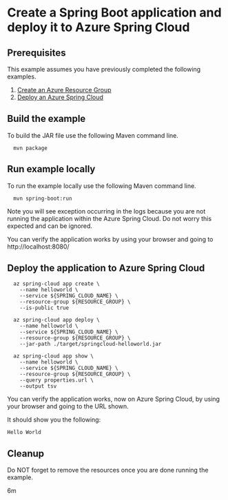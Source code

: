 
# Create a Spring Boot application and deploy it to Azure Spring Cloud

## Prerequisites

This example assumes you have previously completed the following examples.

1. [Create an Azure Resource Group](../../group/create/)
1. [Deploy an Azure Spring Cloud](../create/)

## Build the example

To build the JAR file use the following Maven command line.

```shell
  mvn package
```

## Run example locally

To run the example locally use the following Maven command line.

```shell
  mvn spring-boot:run
```

Note you will see exception occurring in the logs because you are not running the
application within the Azure Spring Cloud. Do not worry this expected and can be
ignored.

You can verify the application works by using your browser and going
to http://localhost:8080/

## Deploy the application to Azure Spring Cloud

```shell
  az spring-cloud app create \
    --name helloworld \
    --service ${SPRING_CLOUD_NAME} \
    --resource-group ${RESOURCE_GROUP} \
    --is-public true

  az spring-cloud app deploy \
    --name helloworld \
    --service ${SPRING_CLOUD_NAME} \
    --resource-group ${RESOURCE_GROUP} \
    --jar-path ./target/springcloud-helloworld.jar

  az spring-cloud app show \
    --name helloworld \
    --service ${SPRING_CLOUD_NAME} \
    --resource-group ${RESOURCE_GROUP} \
    --query properties.url \
    --output tsv
```

You can verify the application works, now on Azure Spring Cloud, by using your 
browser and going to the URL shown.

It should show you the following:

```text
Hello World
```

## Cleanup

Do NOT forget to remove the resources once you are done running the example.

6m
